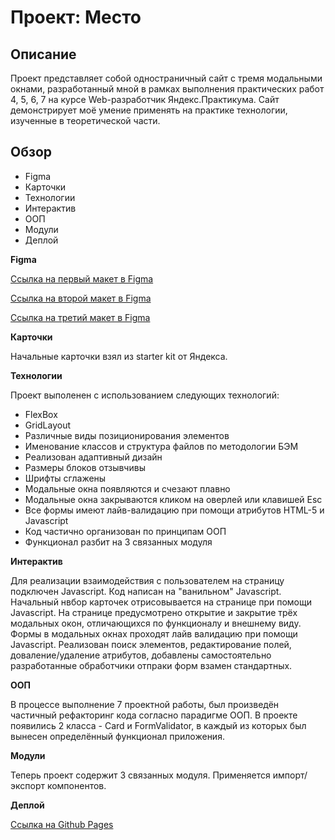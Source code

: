 # Проект: Место

## Описание
Проект представляет собой одностраничный сайт с тремя модальными окнами, разработанный мной в рамках выполнения практических работ 4, 5, 6, 7 на курсе Web-разработчик Яндекс.Практикума. Сайт демонстрирует моё умение применять на практике технологии, изученные в теоретической части.

## Обзор

* Figma
* Карточки
* Технологии
* Интерактив
* ООП
* Модули
* Деплой

**Figma**

[Ссылка на первый макет в Figma](https://www.figma.com/file/2cn9N9jSkmxD84oJik7xL7/JavaScript.-Sprint-4?node-id=0%3A1)

[Ссылка на второй макет в Figma](https://www.figma.com/file/bjyvbKKJN2naO0ucURl2Z0/JavaScript.-Sprint-5?node-id=0%3A1)

[Ссылка на третий макет в Figma](https://www.figma.com/file/kRVLKwYG3d1HGLvh7JFWRT/JavaScript.-Sprint-6?node-id=0%3A1)

**Карточки**

Начальные карточки взял из starter kit от Яндекса.

**Технологии**

Проект выполенен с использованием следующих технологий:
 * FlexBox
 * GridLayout
 * Различные виды позиционирования элементов
 * Именование классов и структура файлов по методологии БЭМ
 * Реализован адаптивный дизайн
 * Размеры блоков отзывчивы
 * Шрифты сглажены
 * Модальные окна появляются и счезают плавно
 * Модальные окна закрываются кликом на оверлей или клавишей Esc
 * Все формы имеют лайв-валидацию при помощи атрибутов HTML-5 и Javascript
 * Код частично организован по принципам ООП
 * Функционал разбит на 3 связанных модуля

 **Интерактив**

 Для реализации взаимодействия с пользователем на страницу подключен Javascript. Код написан на "ванильном" Javascript. Начальный нвбор карточек отрисовывается на странице при помощи Javascript. На странице предусмотрено открытие и закрытие трёх модальных окон, отличающихся по функционалу и внешнему виду. Формы в модальных окнах проходят лайв валидацию при помощи Javascript. Реализован поиск элементов, редактирование полей, доваление/удаление атрибутов, добавлены самостоятельно разработанные обработчики отпраки форм взамен стандартных.

 **ООП**

 В процессе выполнение 7 проектной работы, был произведён частичный рефакторинг кода согласно парадигме ООП. В проекте появились 2 класса - Card и FormValidator, в каждый из которых был вынесен определённый функционал приложения.

**Модули**

Теперь проект содержит 3 связанных модуля. Применяется импорт/экспорт компонентов.

 **Деплой**

 [Ссылка на Github Pages](https://trance0id.github.io/mesto/index.html)

